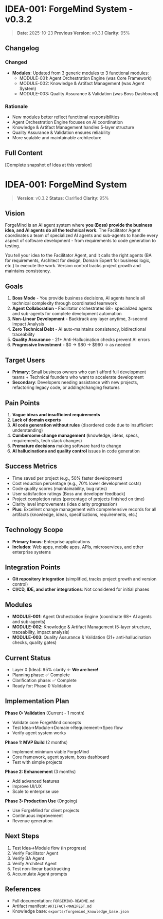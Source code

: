 # IDEA-001: ForgeMind System - v0.3.2

> **Date**: 2025-10-23
> **Previous Version**: v0.3.1
> **Clarity**: 95%

## Changelog

### Changed

- **Modules**: Updated from 3 generic modules to 3 functional modules:
  - MODULE-001: Agent Orchestration Engine (was Core Framework)
  - MODULE-002: Knowledge & Artifact Management (was Agent System)
  - MODULE-003: Quality Assurance & Validation (was Boss Dashboard)

### Rationale

- New modules better reflect functional responsibilities
- Agent Orchestration Engine focuses on AI coordination
- Knowledge & Artifact Management handles 5-layer structure
- Quality Assurance & Validation ensures reliability
- More scalable and maintainable architecture

## Full Content

[Complete snapshot of Idea at this version]

# IDEA-001: ForgeMind System

> **Version**: v0.3.2
> **Status**: Clarified
> **Clarity**: 95%

## Vision

ForgeMind is an AI agent system where **you (Boss) provide the business idea, and AI agents do all the technical work**. The Facilitator Agent coordinates a team of specialized AI agents and sub-agents to handle every aspect of software development - from requirements to code generation to testing.

You tell your idea to the Facilitator Agent, and it calls the right agents (BA for requirements, Architect for design, Domain Expert for business logic, etc.) to execute the work. Version control tracks project growth and maintains consistency.

## Goals

1. **Boss Mode** - You provide business decisions, AI agents handle all technical complexity through coordinated teamwork
2. **Agent Collaboration** - Facilitator orchestrates 68+ specialized agents and sub-agents for complete development automation
3. **Non-Linear Development** - Backtrack any layer anytime, 3-second Impact Analysis
4. **Zero Technical Debt** - AI auto-maintains consistency, bidirectional traceability
5. **Quality Assurance** - 21+ Anti-Hallucination checks prevent AI errors
6. **Progressive Investment** - $0 → $80 → $960 → as needed

## Target Users

- **Primary**: Small business owners who can't afford full development teams + Technical founders who want to accelerate development
- **Secondary**: Developers needing assistance with new projects, refactoring legacy code, or adding/changing features

## Pain Points

1. **Vague ideas and insufficient requirements**
2. **Lack of domain experts**
3. **AI code generation without rules** (disordered code due to insufficient understanding)
4. **Cumbersome change management** (knowledge, ideas, specs, requirements, tech stack changes)
5. **Premature decisions** making software hard to change
6. **AI hallucinations and quality control** issues in code generation

## Success Metrics

- Time saved per project (e.g., 50% faster development)
- Cost reduction percentage (e.g., 70% lower development costs)
- Code quality scores (maintainability, bug rates)
- User satisfaction ratings (Boss and developer feedback)
- Project completion rates (percentage of projects finished on time)
- Clarity level improvements (idea clarity progression)
- **Plus**: Excellent change management with comprehensive records for all artifacts (knowledge, ideas, specifications, requirements, etc.)

## Technology Scope

- **Primary focus**: Enterprise applications
- **Includes**: Web apps, mobile apps, APIs, microservices, and other enterprise systems

## Integration Points

- **Git repository integration** (simplified, tracks project growth and version control)
- **CI/CD, IDE, and other integrations**: Not considered for initial phases

## Modules

- **MODULE-001**: Agent Orchestration Engine (coordinate 68+ AI agents and sub-agents)
- **MODULE-002**: Knowledge & Artifact Management (5-layer structure, traceability, impact analysis)
- **MODULE-003**: Quality Assurance & Validation (21+ anti-hallucination checks, quality gates)

## Current Status

- Layer 0 (Idea): 95% clarity ← **We are here!**
- Planning phase: ✅ Complete
- Clarification phase: ✅ Complete
- Ready for: Phase 0 Validation

## Implementation Plan

**Phase 0: Validation** (Current - 1 month)

- Validate core ForgeMind concepts
- Test Idea→Module→Domain→Requirement→Spec flow
- Verify agent system works

**Phase 1: MVP Build** (2 months)

- Implement minimum viable ForgeMind
- Core framework, agent system, boss dashboard
- Test with simple projects

**Phase 2: Enhancement** (3 months)

- Add advanced features
- Improve UI/UX
- Scale to enterprise use

**Phase 3: Production Use** (Ongoing)

- Use ForgeMind for client projects
- Continuous improvement
- Revenue generation

## Next Steps

1. Test Idea→Module flow (in progress)
2. Verify Facilitator Agent
3. Verify BA Agent
4. Verify Architect Agent
5. Test non-linear backtracking
6. Accumulate Agent prompts

## References

- Full documentation: `FORGEMIND-README.md`
- Artifact manifest: `ARTIFACT-MANIFEST.md`
- Knowledge base: `exports/forgemind_knowledge_base.json`

